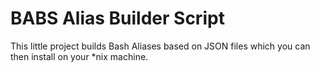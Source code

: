 # BABS Alias Builder Script

This little project builds Bash Aliases based on JSON files which you can then install on your *nix machine.


